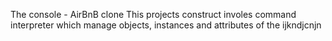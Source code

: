 
The console - AirBnB clone
This projects construct involes command interpreter which manage objects, instances
and attributes of the
ijkndjcnjn
